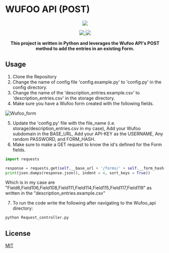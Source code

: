 # WUFOO API (POST)
<p align="center">
	<a href="https://forthebadge.com" alt="MADE WITH: PYTHON">
		<img src="https://forthebadge.com/images/badges/made-with-python.svg" />
	</a>
</p>
<p align="center">
	<a href="https://badgen.net" alt="Powered by: Python 3.8.2">
		<img src="https://badgen.net/badge/Powered%20by/Python%203.8.2/3570A0" />
	</a>
	<a href="https://opensource.org/licenses/MIT" alt="License: MIT">
		<img src="https://img.shields.io/badge/License-MIT-green.svg" />
	</a>
</p>
<p align="center">
  <strong>This project is written in Python and leverages the Wufoo API's POST method to add the entries in an existing Form.</strong>
</p>

## Usage

1. Clone the Repository
2. Change the name of config file 'config.example.py' to 'config.py' in the config directory.
3. Change the name of the 'description_entries.example.csv' to 'description_entries.csv' in the storage directory.
4. Make sure you have a Wufoo form created with the following fields.

![Wufoo_form](https://user-images.githubusercontent.com/29580265/68093597-53a53a00-fe65-11e9-8a2c-a3eeab5dc607.jpg)

5. Update the 'config.py' file with the file_name (i.e. storage/description_entries.csv in my case), Add your Wufoo subdomain in the BASE_URL, Add your API-KEY as the USERNAME, Any random PASSWORD, and FORM_HASH.
6. Make sure to make a GET request to know the id's defined for the Form fields.
```python
import requests

response = requests.get(self.__base_url + '/forms/' + self.__form_hash +'/fields.json', params={'q':'system=true'}, auth = self.__auth_values)
print(json.dumps(response.json(), indent = 4, sort_keys = True))
```
Which is in my case are "Field6,Field106,Field108,Field111,Field114,Field115,Field117,Field119" as written in the "description_entries.example.csv" 

7. To run the code write the following after navigating to the Wufoo_api directory:
```bash
python Request_controller.py
```

## License
[MIT](https://choosealicense.com/licenses/mit/)